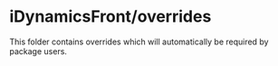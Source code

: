 # iDynamicsFront/overrides

This folder contains overrides which will automatically be required by package users.
